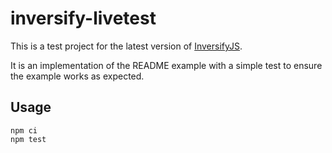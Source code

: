 # inversify-livetest

This is a test project for the latest version of [InversifyJS](https://github.com/inversify/InversifyJS).

It is an implementation of the README example with a simple test to ensure the example works as expected.

## Usage

```shell
npm ci
npm test
```
